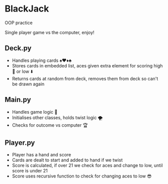 # BlackJack
OOP practice

Single player game vs the computer, enjoy!

## Deck.py
* Handles playing cards ♠️♥️♦️♣️
* Stores cards in embedded list, aces given extra element for scoring high 🙌 or low ⬇️
* Returns cards at random from deck, removes them from deck so can't be drawn again

## Main.py
* Handles game logic 🧩
* Initialises other classes, holds twist logic 🌪️
* Checks for outcome vs computer 🏆

## Player.py
* Player has a hand and score 
* Cards are dealt to start and added to hand if we twist
* Score is calculated, if over 21 we check for aces and change to low, until score is under 21 
* Score uses recursive function to check for changing aces to low 😎
